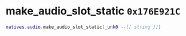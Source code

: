 # make_audio_slot_static `0x176E921C`

```lua
natives.audio.make_audio_slot_static(_unk0 --[[ string ]])
```